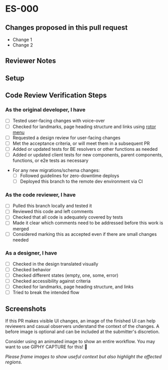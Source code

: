 # ES-000

<!--
    If applicable, insert the Jira story number in the markdown header above
    The hyperlink will be filled in by GitHub magic
--->

## Changes proposed in this pull request

- Change 1
- Change 2

<!--
    Please add/remove/edit any of the template below to fit the needs
    of this specific PR
--->

## Reviewer Notes

<!--
    Is there anything you would like reviewers to give additional scrutiny?
--->

## Setup

<!--
    Add any steps or code to run in this section to help others run your code:

    ```sh
    echo "Code goes here"
    ```
--->

## Code Review Verification Steps

### As the original developer, I have

- [ ] Tested user-facing changes with voice-over
- [ ] Checked for landmarks, page heading structure and links using [rotor menu](https://github.com/trussworks/accessibility/blob/master/README.md#how-to-use-the-rotor-menu)
- [ ] Requested a design review for user-facing changes
- [ ] Met the acceptance criteria, or will meet them in a subsequent PR
- [ ] Added or updated tests for BE resolvers or other functions as needed
- [ ] Added or updated client tests for new components, parent components,
      functions, or e2e tests as necessary
- For any new migrations/schema changes:
  - [ ] Followed guidelines for zero-downtime deploys
  - [ ] Deployed this branch to the remote dev environment via CI

### As the code reviewer, I have

- [ ] Pulled this branch locally and tested it
- [ ] Reviewed this code and left comments
- [ ] Checked that all code is adequately covered by tests
- [ ] Made it clear which comments need to be addressed before this work is merged
- [ ] Considered marking this as accepted even if there are small changes needed

### As a designer, I have

- [ ] Checked in the design translated visually
- [ ] Checked behavior
- [ ] Checked different states (empty, one, some, error)
- [ ] Checked accessibility against criteria
- [ ] Checked for landmarks, page heading structure, and links
- [ ] Tried to break the intended flow

## Screenshots

If this PR makes visible UI changes, an image of the finished UI can help reviewers
and casual observers understand the context of the changes.
A before image is optional and can be included at the submitter's discretion.

Consider using an animated image to show an entire workflow.
You may want to use GIPHY CAPTURE for this! 📸

_Please frame images to show useful context but also highlight the affected regions._
